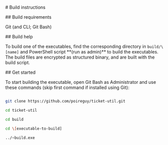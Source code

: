 \# Build instructions

\## Build requirements

Git (and CLI; Git Bash)

\## Build help

To build one of the executables, find the corresponding directory in `build/\[name]` and PowerShell script \*\*(run as admin)\*\* to build the executables. The build files are encrypted as structured binary, and are built with the build script.

\## Get started

To start building the executable, open Git Bash as Administrator and use these commands (skip first command if installed using Git):

```Bash

git clone https://github.com/poireguy/ticket-util.git

cd ticket-util

cd build

cd \[executable-to-build]

../~build.exe

```

